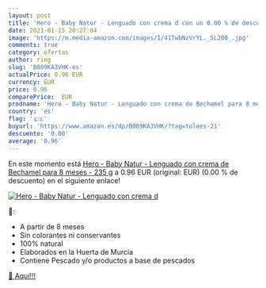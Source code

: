 ```yaml
---
layout: post
title: 'Hero - Baby Natur - Lenguado con crema d con un 0.00 % de descuento'
date: 2021-01-15 20:27:04
image: 'https://m.media-amazon.com/images/I/41TwbNzVrYL._SL200_.jpg'
comments: true
category: ofertas
author: ring
slug: 'B009KA3VHK-es'
actualPrice: 0.96 EUR
currency: EUR
price: 0.96
comparePrice:  EUR
prodname: 'Hero - Baby Natur - Lenguado con crema de Bechamel para 8 meses - 235 g'
country: 'es'
flag: '🇪🇸'
buyurl: 'https://www.amazon.es/dp/B009KA3VHK/?tag=tolees-21'
descuento: '0.00'
average: '0.96'
---
```


En este momento está [Hero - Baby Natur - Lenguado con crema de Bechamel para 8 meses - 235 g](https://www.amazon.es/dp/B009KA3VHK/?tag=tolees-21) a 0.96 EUR (original:  EUR) (0.00 %  de descuento) en el siguiente enlace!

[![Hero - Baby Natur - Lenguado con crema d](https://m.media-amazon.com/images/I/41TwbNzVrYL._SL200_.jpg)](https://www.amazon.es/dp/B009KA3VHK/?tag=tolees-21)

🔎:

- A partir de 8 meses
- Sin colorantes ni conservantes
- 100% natural
- Elaborados en la Huerta de Murcia
- Contiene Pescado y/o productos a base de pescados

[🛒 Aquí!!!](https://www.amazon.es/dp/B009KA3VHK/?tag=tolees-21)
